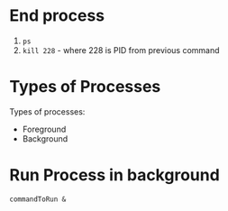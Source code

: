 # End process

1. `ps`
2. `kill 228` - where 228 is PID from previous command

# Types of Processes

Types of processes:
- Foreground
- Background

# Run Process in background

`commandToRun &`